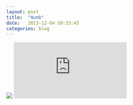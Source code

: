 ```yaml
---
layout: post
title:  "Numb"
date:   2013-12-04 10:33:45
categories: blog
---
```


<div class="video-wrapper">
    <div class="h_iframe">
        <!-- a transparent image is preferable -->
        <img class="ratio" src="http://placehold.it/16x9"/>
        <iframe src="http://www.youtube.com/embed/kXYiU_JCYtU" frameborder="0" allowfullscreen></iframe>
    </div>
</div>